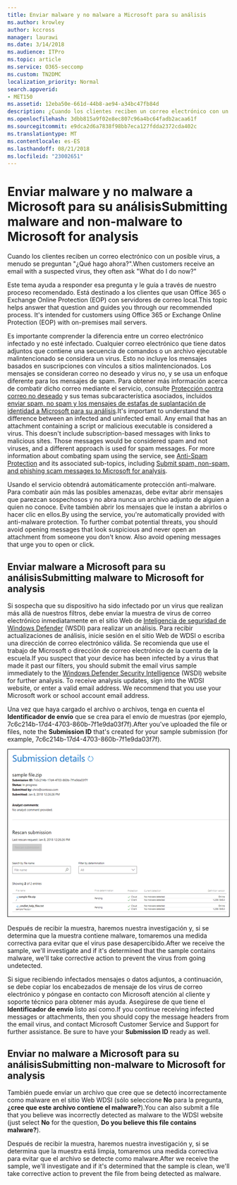 ```yaml
---
title: Enviar malware y no malware a Microsoft para su análisis
ms.author: krowley
author: kccross
manager: laurawi
ms.date: 3/14/2018
ms.audience: ITPro
ms.topic: article
ms.service: O365-seccomp
ms.custom: TN2DMC
localization_priority: Normal
search.appverid:
- MET150
ms.assetid: 12eba50e-661d-44b8-ae94-a34bc47fb84d
description: ¿Cuando los clientes reciben un correo electrónico con un posible virus, que a menudo askWhat hacer hacer ahora?
ms.openlocfilehash: 3dbb815a9f02e8ec807c96a4bc64fadb2acaa61f
ms.sourcegitcommit: e9dca2d6a7838f98bb7eca127fdda2372cda402c
ms.translationtype: MT
ms.contentlocale: es-ES
ms.lasthandoff: 08/21/2018
ms.locfileid: "23002651"
---
```

# <a name="submitting-malware-and-non-malware-to-microsoft-for-analysis"></a><span data-ttu-id="a3e84-103">Enviar malware y no malware a Microsoft para su análisis</span><span class="sxs-lookup"><span data-stu-id="a3e84-103">Submitting malware and non-malware to Microsoft for analysis</span></span>

<span data-ttu-id="a3e84-104">Cuando los clientes reciben un correo electrónico con un posible virus, a menudo se preguntan "¿Qué hago ahora?".</span><span class="sxs-lookup"><span data-stu-id="a3e84-104">When customers receive an email with a suspected virus, they often ask "What do I do now?"</span></span>
  
<span data-ttu-id="a3e84-p101">Este tema ayuda a responder esa pregunta y le guía a través de nuestro proceso recomendado. Está destinado a los clientes que usan Office 365 o Exchange Online Protection (EOP) con servidores de correo local.</span><span class="sxs-lookup"><span data-stu-id="a3e84-p101">This topic helps answer that question and guides you through our recommended process. It's intended for customers using Office 365 or Exchange Online Protection (EOP) with on-premises mail servers.</span></span>
  
<span data-ttu-id="a3e84-p102">Es importante comprender la diferencia entre un correo electrónico infectado y no esté infectado. Cualquier correo electrónico que tiene datos adjuntos que contiene una secuencia de comandos o un archivo ejecutable malintencionado se considera un virus. Esto no incluye los mensajes basados en suscripciones con vínculos a sitios malintencionados. Los mensajes se consideran correo no deseado y virus no, y se usa un enfoque diferente para los mensajes de spam. Para obtener más información acerca de combatir dicho correo mediante el servicio, consulte [Protección contra correo no deseado](http://technet.microsoft.com/library/d5c58b9d-c9a2-4f2e-b4aa-b202aa4d5e7d.aspx) y sus temas subcaracterística asociados, incluidos [enviar spam, no spam y los mensajes de estafas de suplantación de identidad a Microsoft para su análisis](submit-spam-non-spam-and-phishing-scam-messages-to-microsoft-for-analysis.md).</span><span class="sxs-lookup"><span data-stu-id="a3e84-p102">It's important to understand the difference between an infected and uninfected email. Any email that has an attachment containing a script or malicious executable is considered a virus. This doesn't include subscription-based messages with links to malicious sites. Those messages would be considered spam and not viruses, and a different approach is used for spam messages. For more information about combating spam using the service, see [Anti-Spam Protection](http://technet.microsoft.com/library/d5c58b9d-c9a2-4f2e-b4aa-b202aa4d5e7d.aspx) and its associated sub-topics, including [Submit spam, non-spam, and phishing scam messages to Microsoft for analysis](submit-spam-non-spam-and-phishing-scam-messages-to-microsoft-for-analysis.md).</span></span> 
  
<span data-ttu-id="a3e84-p103">Usando el servicio obtendrá automáticamente protección anti-malware. Para combatir aún más las posibles amenazas, debe evitar abrir mensajes que parezcan sospechosos y no abra nunca un archivo adjunto de alguien a quien no conoce. Evite también abrir los mensajes que le instan a abrirlos o hacer clic en ellos.</span><span class="sxs-lookup"><span data-stu-id="a3e84-p103">By using the service, you're automatically provided with anti-malware protection. To further combat potential threats, you should avoid opening messages that look suspicious and never open an attachment from someone you don't know. Also avoid opening messages that urge you to open or click.</span></span>
  
## <a name="submitting-malware-to-microsoft-for-analysis"></a><span data-ttu-id="a3e84-115">Enviar malware a Microsoft para su análisis</span><span class="sxs-lookup"><span data-stu-id="a3e84-115">Submitting malware to Microsoft for analysis</span></span>

<span data-ttu-id="a3e84-p104">Si sospecha que su dispositivo ha sido infectado por un virus que realizan más allá de nuestros filtros, debe enviar la muestra de virus de correo electrónico inmediatamente en el sitio Web de [Inteligencia de seguridad de Windows Defender](https://go.microsoft.com/fwlink/p/?LinkId=196858) (WSDI) para realizar un análisis. Para recibir actualizaciones de análisis, inicie sesión en el sitio Web de WDSI o escriba una dirección de correo electrónico válida. Se recomienda que use el trabajo de Microsoft o dirección de correo electrónico de la cuenta de la escuela.</span><span class="sxs-lookup"><span data-stu-id="a3e84-p104">If you suspect that your device has been infected by a virus that made it past our filters, you should submit the email virus sample immediately to the [Windows Defender Security Intelligence](https://go.microsoft.com/fwlink/p/?LinkId=196858) (WSDI) website for further analysis. To receive analysis updates, sign into the WDSI website, or enter a valid email address. We recommend that you use your Microsoft work or school account email address.</span></span> 
  
<span data-ttu-id="a3e84-119">Una vez que haya cargado el archivo o archivos, tenga en cuenta el **Identificador de envío** que se crea para el envío de muestras (por ejemplo, 7c6c214b-17d4-4703-860b-7f1e9da03f7f).</span><span class="sxs-lookup"><span data-stu-id="a3e84-119">After you've uploaded the file or files, note the **Submission ID** that's created for your sample submission (for example, 7c6c214b-17d4-4703-860b-7f1e9da03f7f).</span></span> 
  
![Detalles de envío en el sitio web Windows Defender Security Intelligence](media/EOP-Malware-Protection-Center.png)
  
<span data-ttu-id="a3e84-121">Después de recibir la muestra, haremos nuestra investigación y, si se determina que la muestra contiene malware, tomaremos una medida correctiva para evitar que el virus pase desapercibido.</span><span class="sxs-lookup"><span data-stu-id="a3e84-121">After we receive the sample, we'll investigate and if it's determined that the sample contains malware, we'll take corrective action to prevent the virus from going undetected.</span></span>
  
<span data-ttu-id="a3e84-p105">Si sigue recibiendo infectados mensajes o datos adjuntos, a continuación, se debe copiar los encabezados de mensaje de los virus de correo electrónico y póngase en contacto con Microsoft atención al cliente y soporte técnico para obtener más ayuda. Asegúrese de que tiene el **Identificador de envío** listo así como.</span><span class="sxs-lookup"><span data-stu-id="a3e84-p105">If you continue receiving infected messages or attachments, then you should copy the message headers from the email virus, and contact Microsoft Customer Service and Support for further assistance. Be sure to have your **Submission ID** ready as well.</span></span> 
  
## <a name="submitting-non-malware-to-microsoft-for-analysis"></a><span data-ttu-id="a3e84-124">Enviar no malware a Microsoft para su análisis</span><span class="sxs-lookup"><span data-stu-id="a3e84-124">Submitting non-malware to Microsoft for analysis</span></span>

<span data-ttu-id="a3e84-125">También puede enviar un archivo que cree que se detectó incorrectamente como malware en el sitio Web WDSI (sólo seleccione **No** para la pregunta, **¿cree que este archivo contiene el malware?**).</span><span class="sxs-lookup"><span data-stu-id="a3e84-125">You can also submit a file that you believe was incorrectly detected as malware to the WDSI website (just select **No** for the question, **Do you believe this file contains malware?**).</span></span>
  
<span data-ttu-id="a3e84-126">Después de recibir la muestra, haremos nuestra investigación y, si se determina que la muestra está limpia, tomaremos una medida correctiva para evitar que el archivo se detecte como malware.</span><span class="sxs-lookup"><span data-stu-id="a3e84-126">After we receive the sample, we'll investigate and if it's determined that the sample is clean, we'll take corrective action to prevent the file from being detected as malware.</span></span>
  

